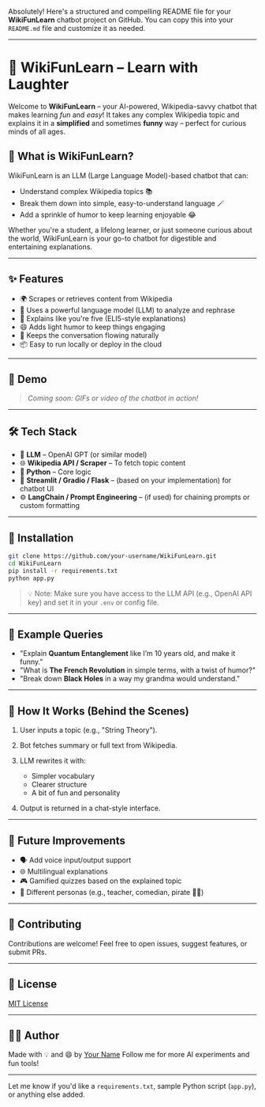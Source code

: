 Absolutely! Here's a structured and compelling README file for your **WikiFunLearn** chatbot project on GitHub. You can copy this into your `README.md` file and customize it as needed.

---

# 🧠 WikiFunLearn – Learn with Laughter

Welcome to **WikiFunLearn** – your AI-powered, Wikipedia-savvy chatbot that makes learning *fun* and *easy*!
It takes any complex Wikipedia topic and explains it in a **simplified** and sometimes **funny** way – perfect for curious minds of all ages.

## 🚀 What is WikiFunLearn?

WikiFunLearn is an LLM (Large Language Model)-based chatbot that can:

* Understand complex Wikipedia topics 📚
* Break them down into simple, easy-to-understand language 🪄
* Add a sprinkle of humor to keep learning enjoyable 😂

Whether you're a student, a lifelong learner, or just someone curious about the world, WikiFunLearn is your go-to chatbot for digestible and entertaining explanations.

---

## ✨ Features

* 🌍 Scrapes or retrieves content from Wikipedia
* 🧠 Uses a powerful language model (LLM) to analyze and rephrase
* 🧒 Explains like you're five (ELI5-style explanations)
* 😄 Adds light humor to keep things engaging
* 🧵 Keeps the conversation flowing naturally
* 📦 Easy to run locally or deploy in the cloud

---

## 📸 Demo

> *Coming soon: GIFs or video of the chatbot in action!*

---

## 🛠️ Tech Stack

* 🧠 **LLM** – OpenAI GPT (or similar model)
* 🌐 **Wikipedia API / Scraper** – To fetch topic content
* 🐍 **Python** – Core logic
* 💬 **Streamlit / Gradio / Flask** – (based on your implementation) for chatbot UI
* ⚙️ **LangChain / Prompt Engineering** – (if used) for chaining prompts or custom formatting

---

## 🔧 Installation

```bash
git clone https://github.com/your-username/WikiFunLearn.git
cd WikiFunLearn
pip install -r requirements.txt
python app.py
```

> 💡 Note: Make sure you have access to the LLM API (e.g., OpenAI API key) and set it in your `.env` or config file.

---

## 🧪 Example Queries

* "Explain **Quantum Entanglement** like I’m 10 years old, and make it funny."
* "What is **The French Revolution** in simple terms, with a twist of humor?"
* "Break down **Black Holes** in a way my grandma would understand."

---

## 🤖 How It Works (Behind the Scenes)

1. User inputs a topic (e.g., "String Theory").
2. Bot fetches summary or full text from Wikipedia.
3. LLM rewrites it with:

   * Simpler vocabulary
   * Clearer structure
   * A bit of fun and personality
4. Output is returned in a chat-style interface.

---

## 🧩 Future Improvements

* 🗣️ Add voice input/output support
* 🌐 Multilingual explanations
* 🎮 Gamified quizzes based on the explained topic
* 🧍 Different personas (e.g., teacher, comedian, pirate 🏴‍☠️)

---

## 🤝 Contributing

Contributions are welcome! Feel free to open issues, suggest features, or submit PRs.

---

## 📜 License

[MIT License](LICENSE)

---

## 🙋‍♀️ Author

Made with 💡 and 😄 by [Your Name](https://github.com/your-username)
Follow me for more AI experiments and fun tools!

---

Let me know if you'd like a `requirements.txt`, sample Python script (`app.py`), or anything else added.
